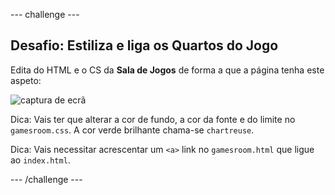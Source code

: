 \--- challenge \---

## Desafio: Estiliza e liga os Quartos do Jogo

Edita do HTML e o CS da **Sala de Jogos** de forma a que a página tenha este aspeto:

![captura de ecrã](images/rooms-games-challenge.png)

Dica: Vais ter que alterar a cor de fundo, a cor da fonte e do limite no `gamesroom.css`. A cor verde brilhante chama-se `chartreuse`.

Dica: Vais necessitar acrescentar um `<a>` link no `gamesroom.html` que ligue ao `index.html`.

\--- /challenge \---